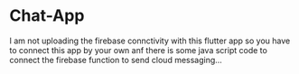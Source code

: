 # Chat-App
I am not uploading the firebase connctivity with this flutter app
so you have to connect this app by your own 
anf there is some java script code to connect the firebase function to send cloud messaging...
